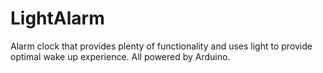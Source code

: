 # LightAlarm
Alarm clock that provides plenty of functionality and uses light to provide optimal wake up experience. All powered by Arduino.
